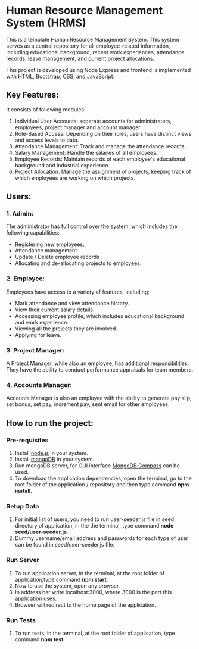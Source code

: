 # Human Resource Management System (HRMS)

This is a template Human Resource Management System. This system serves as a central repository for all employee-related information, including educational background, recent work experiences, attendance records, leave management, and current project allocations.

This project is developed using Node Express and frontend is implemented with HTML, Bootstrap, CSS, and JavaScript. 


## Key Features:
It consists of following modules:
1. Individual User Accounts: separate accounts for administrators, employees, project manager and account manager.
1. Role-Based Access: Depending on their roles, users have distinct views and access levels to data.
1. Attendance Management: Track and manage the attendance records.
1. Salary Management: Handle the salaries of all employees.
1. Employee Records: Maintain records of each employee's educational background and industrial experience.
1. Project Allocation: Manage the assignment of projects, keeping track of which employees are working on which projects.

## Users:
### 1. Admin:
The administrator has full control over the system, which includes the following capabilities:
- Registering new employees.
- Attendance management.
- Update / Delete employee records
- Allocating and de-allocating projects to employees.

### 2. Employee:
Employees have access to a variety of features, including:
- Mark attendance and view attendance history.
- View their current salary details.
- Accessing employee profile, which includes educational background and work experience.
- Viewing all the projects they are involved.
- Applying for leave.

### 3. Project Manager:
A Project Manager, while also an employee, has additional responsibilities. They have the ability to conduct performance appraisals for team members.

### 4. Accounts Manager:
Accounts Manager is also an employee with the ability to generate pay slip, set bonus, set pay, increment pay, sent email for other employees. 

## How to run the project:

### Pre-requisites
1. Install [node.js](https://nodejs.org/en/download/) in your system.
1. Install [mongoDB](https://www.mongodb.com/try/download/community) in your system. 
1. Run mongoDB server, for GUI interface [MongoDB Compass](https://www.mongodb.com/try/download/compass) can be used.
1. To download the application dependencies, open the terminal, go to the root folder of the application / repository and then type command **npm install**.

### Setup Data
1. For initial list of users, you need to run user-seeder.js file in seed directory of application, in the the terminal, type command **node seed/user-seeder.js**.
1. Dummy username/email address and passwords for each type of user can be found in seed/user-seeder.js file. 

### Run Server
1. To run application server, in the terminal, at the root folder of application,type command **npm start**.
1. Now to use the system, open any browser.
1. In address bar write localhost:3000, where 3000 is the port this application uses.
1. Browser will redirect to the home page of the application.

### Run Tests
1. To run tests, in the terminal, at the root folder of application, type command **npm test**.
